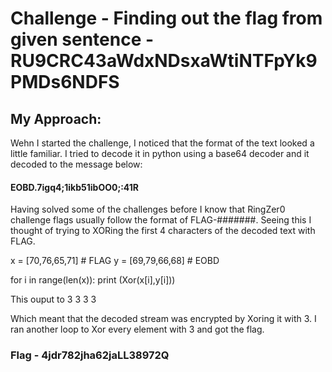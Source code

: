 # Challenge - Finding out the flag from given sentence - RU9CRC43aWdxNDsxaWtiNTFpYk9PMDs6NDFS
## My Approach:

Wehn I started the challenge, I noticed that the format of the text looked a little familiar. I tried to decode it in python using a base64 decoder and it decoded to the message below:
#### EOBD.7igq4;1ikb51ibOO0;:41R

Having solved some of the challenges before I know that RingZer0 challenge flags usually follow the format of FLAG-#######. Seeing this I thought of trying to XORing the first 4 characters of the decoded text with FLAG.

x = [70,76,65,71]  # FLAG
y = [69,79,66,68]  # EOBD

for i in range(len(x)):
    print (Xor(x[i],y[i]))
    
This ouput to 3 3 3 3

Which meant that the decoded stream was encrypted by Xoring it with 3. I ran another loop to Xor every element with 3 and got the flag.

### Flag - 4jdr782jha62jaLL38972Q
